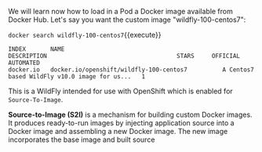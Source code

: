 We will learn now how to load in a Pod a Docker image available from Docker Hub. Let's say you want the custom image "wildfly-100-centos7":

`docker search wildfly-100-centos7`{{execute}}

```
INDEX       NAME                                             DESCRIPTION                                     STARS     OFFICIAL   AUTOMATED
docker.io   docker.io/openshift/wildfly-100-centos7          A Centos7 based WildFly v10.0 image for us...   1       
```

This is a WildFly intended for use with OpenShift which is enabled for `Source-To-Image`.

**Source-to-Image (S2I)** is a mechanism for building custom Docker images. It produces ready-to-run images by injecting application source into a Docker image and assembling a new Docker image. The new image incorporates the base image and built source